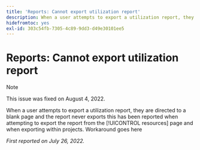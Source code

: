 ```yaml
---
title: 'Reports: Cannot export utilization report'
description: When a user attempts to export a utilization report, they are directed to a blank page and the report never exports this has been reported when attempting to export the report from the [!UICONTROL resources] page and when exporting within projects.
hidefromtoc: yes
exl-id: 303c54fb-7305-4c89-9dd3-d49e30101ee5
---
```

# Reports: Cannot export utilization report

>[!NOTE]
>
>This issue was fixed on August 4, 2022.

When a user attempts to export a utilization report, they are directed to a blank page and the report never exports this has been reported when attempting to export the report from the [!UICONTROL resources] page and when exporting within projects.
Workaround goes here

_First reported on July 26, 2022._
